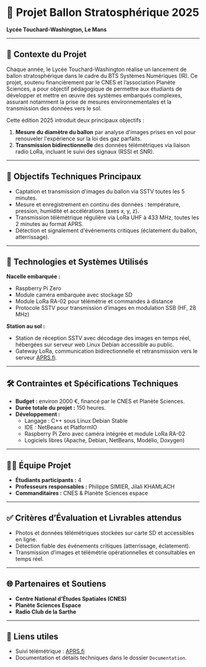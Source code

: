 
# 🚀 Projet Ballon Stratosphérique 2025

**Lycée Touchard-Washington, Le Mans**

----------

## 📌 Contexte du Projet

Chaque année, le Lycée Touchard-Washington réalise un lancement de ballon stratosphérique dans le cadre du BTS Systèmes Numériques (IR). Ce projet, soutenu financièrement par le CNES et l’association Planète Sciences, a pour objectif pédagogique de permettre aux étudiants de développer et mettre en œuvre des systèmes embarqués complexes, assurant notamment la prise de mesures environnementales et la transmission des données vers le sol.

Cette édition 2025 introduit deux principaux objectifs :

1.  **Mesure du diamètre du ballon** par analyse d'images prises en vol pour renouveler l'expérience sur la loi des gaz parfaits.
2.  **Transmission bidirectionnelle** des données télémétriques via liaison radio LoRa, incluant le suivi des signaux (RSSI et SNR).

----------

## 🎯 Objectifs Techniques Principaux

-   Captation et transmission d'images du ballon via SSTV toutes les 5 minutes.
-   Mesure et enregistrement en continu des données : température, pression, humidité et accélérations (axes x, y, z).
-   Transmission télémétrique régulière via LoRa UHF à 433 MHz, toutes les 2 minutes au format APRS.
-   Détection et signalement d'événements critiques (éclatement du ballon, atterrissage).

----------

## 📡 Technologies et Systèmes Utilisés

**Nacelle embarquée :**

-   Raspberry Pi Zero
-   Module caméra embarquée avec stockage SD
-   Module LoRa RA-02 pour télémétrie et commandes à distance
-   Protocole SSTV pour transmission d’images en modulation SSB (HF, 28 MHz)

**Station au sol :**

-   Station de réception SSTV avec décodage des images en temps réel, hébergées sur serveur web Linux Debian accessible au public.
-   Gateway LoRa, communication bidirectionnelle et retransmission vers le serveur [APRS.fi](https://aprs.fi).

----------

## 🛠️ Contraintes et Spécifications Techniques

-   **Budget :** environ 2000 €, financé par le CNES et Planète Sciences.
-   **Durée totale du projet :** 150 heures.
-   **Développement :**
    -   Langage : C++ sous Linux Debian Stable
    -   IDE : NetBeans et PlatformIO
    -   Raspberry Pi Zero avec caméra intégrée et module LoRa RA-02
    -   Logiciels libres (Apache, Debian, NetBeans, Modélio, Doxygen)

----------

## 👨‍💻 Équipe Projet

-   **Étudiants participants :** 4
-   **Professeurs responsables :** Philippe SIMIER, Jilali KHAMLACH
-   **Commanditaires :** CNES & Planète Sciences espace

----------

## ✅ Critères d’Évaluation et Livrables attendus

-   Photos et données télémétriques stockées sur carte SD et accessibles en ligne.
-   Détection fiable des événements critiques (atterrissage, éclatement).
-   Transmission d’images et télémétrie opérationnelles et consultables en temps réel.

----------

## 🌐 Partenaires et Soutiens

-   **Centre National d’Études Spatiales (CNES)**
-   **Planète Sciences Espace**
-   **Radio Club de la Sarthe**

----------

## 🔗 Liens utiles

-   Suivi télémétrique : [APRS.fi](https://aprs.fi)
-   Documentation et détails techniques dans le dossier `Documentation`.

